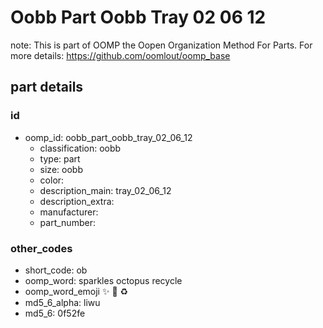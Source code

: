 # Oobb Part Oobb Tray 02 06 12  

note: This is part of OOMP the Oopen Organization Method For Parts. For more details: https://github.com/oomlout/oomp_base

##  part details





### id
* oomp_id: oobb_part_oobb_tray_02_06_12
  * classification: oobb
  * type: part
  * size: oobb
  * color: 
  * description_main: tray_02_06_12
  * description_extra: 
  * manufacturer: 
  * part_number: 

### other_codes
* short_code: ob
* oomp_word: sparkles octopus recycle
* oomp_word_emoji :sparkles: :octopus: :recycle:
* md5_6_alpha: liwu
* md5_6: 0f52fe
